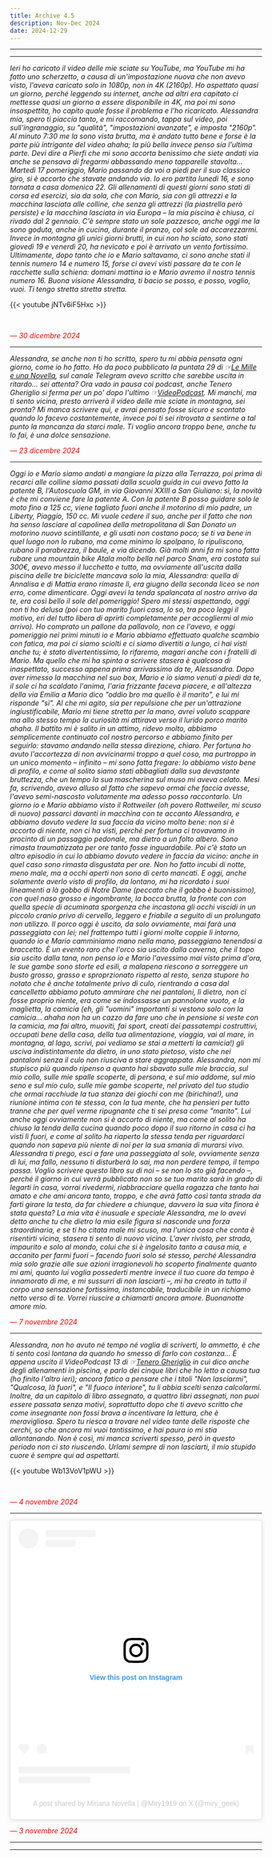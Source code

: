 ```yaml
---
title: Archive 4.5
description: Nov-Dec 2024
date: 2024-12-29
---
```


---
---

*Ieri ho caricato il video delle mie sciate su YouTube, ma YouTube mi ha fatto uno scherzetto, a causa di un'impostazione nuova che non avevo visto, l'aveva caricato solo in 1080p, non in 4K (2160p). Ho aspettato quasi un giorno, perché leggendo su internet, anche ad altri era capitato ci mettesse quasi un giorno a essere disponibile in 4K, ma poi mi sono insospettita, ho capito quale fosse il problema e l'ho ricaricato. Alessandra mia, spero ti piaccia tanto, e mi raccomando, tappa sul video, poi sull'ingranaggio, su "qualità", "impostazioni avanzate", e imposta "2160p". Al minuto 7:30 me la sono vista brutta, ma è andato tutto bene e forse è la parte più intrigante del video ahaha; la più bella invece penso sia l'ultima parte. Devi dire a Pierfi che mi sono accorta benissimo che siete andati via anche se pensava di fregarmi abbassando meno tapparelle stavolta... Martedì 17 pomeriggio, Mario passando da voi a piedi per il suo classico giro, si è accorto che stavate andando via. Io ero partita lunedì 16, e sono tornata a casa domenica 22. Gli allenamenti di questi giorni sono stati di corsa ed esercizi, sia da sola, che con Mario, sia con gli attrezzi e la macchina lasciata alle colline, che senza gli attrezzi (la piastrella però persiste) e la macchina lasciata in via Europa – la mia piscina è chiusa, ci rivado dal 2 gennaio. C'è sempre stato un sole pazzesco, anche oggi me la sono goduta, anche in cucina, durante il pranzo, col sole ad accarezzarmi. Invece in montagna gli unici giorni brutti, in cui non ho sciato, sono stati giovedì 19 e venerdì 20, ha nevicato e poi è arrivato un vento fortissimo. Ultimamente, dopo tanto che io e Mario saltavamo, ci sono anche stati il tennis numero 14 e numero 15, forse ci avevi visti passare da te con le racchette sulla schiena: domani mattina io e Mario avremo il nostro tennis numero 16. Buona visione Alessandra, ti bacio se posso, e posso, voglio, vuoi. Ti tengo stretta stretta stretta.*

{{< youtube  jNTv6iF5Hxc >}}

&nbsp;

<span style="color:red">*— 30 dicembre 2024*</span>

---

*Alessandra, se anche non ti ho scritto, spero tu mi abbia pensata ogni giorno, come io ho fatto. Ho da poco pubblicato la puntata 29 di ☞[Le Mille e una Novella](https://miry1919.github.io/hugosite/podcast/le-mille-e-una-novella-3/), sul canale Telegram avevo scritto che sarebbe uscita in ritardo... sei attenta? Ora vado in pausa coi podcast, anche Tenero Gheriglio si ferma per un po' dopo l'ultimo ☞[VideoPodcast](https://youtu.be/Wc7p3ivbUdg). Mi manchi, ma ti sento vicina, presto arriverà il video delle mie sciate in montagna, sei pronta? Mi manca scrivere qui, e avrai pensato fosse sicuro e scontato quando lo facevo costantemente, invece poi ti sei ritrovata a sentirne a tal punto la mancanza da starci male. Ti voglio ancora troppo bene, anche tu lo fai, è una dolce sensazione.*

<span style="color:red">*— 23 dicembre 2024*</span>

---

*Oggi io e Mario siamo andati a mangiare la pizza alla Terrazza, poi prima di recarci alle colline siamo passati dalla scuola guida in cui avevo fatto la patente B, l'Autoscuola GM, in via Giovanni XXIII a San Giuliano: sì, la novità è che mi conviene fare la patente A. Con la patente B posso guidare solo le moto fino a 125 cc, viene tagliato fuori anche il motorino di mio padre, un Liberty, Piaggio, 150 cc. Mi vuole cedere il suo, anche per il fatto che non ha senso lasciare al capolinea della metropolitana di San Donato un motorino nuovo scintillante, e gli usati non costano poco; se ti va bene in quel luogo non lo rubano, ma come minimo lo spolpano, lo ripuliscono, rubano il parabrezza, il baule, e via dicendo. Già molti anni fa mi sono fatta rubare una mountain bike Atala molto bella nel parco Snam, era costata sui 300€, avevo messo il lucchetto e tutto, ma ovviamente all'uscita dalla piscina delle tre biciclette mancava solo la mia, Alessandra: quella di Annalisa e di Mattia erano rimaste lì, era giugno della seconda liceo se non erro, come dimenticare. Oggi avevi la tenda spalancata al nostro arrivo da te, era così bello il sole del pomeriggio! Spero mi stessi aspettando, oggi non ti ho delusa (poi con tuo marito fuori casa, lo so, tra poco leggi il motivo, eri del tutto libera di aprirti completamente per accogliermi al mio arrivo). Ho comprato un pallone da pallavolo, non ce l'avevo, e oggi pomeriggio nei primi minuti io e Mario abbiamo effettuato qualche scambio con fatica, ma poi ci siamo sciolti e ci siamo divertiti a lungo, ci hai visti anche tu; è stato divertentissimo, lo rifaremo, magari anche con i fratelli di Mario. Ma quello che mi ha spinta a scrivere stasera è qualcosa di inaspettato, successo appena prima arrivassimo da te, Alessandra. Dopo aver rimesso la macchina nel suo box, Mario e io siamo venuti a piedi da te, il sole ci ha scaldato l'anima, l'aria frizzante faceva piacere, e all'altezza della via Emilia a Mario dico "oddio bro ma quello è il marito", e lui mi risponde "sì". Al che mi agito, sia per repulsione che per un'attrazione ingiustificabile, Mario mi tiene stretta per la mano, avrei voluto scappare ma allo stesso tempo la curiosità mi attirava verso il lurido porco marito ahaha. Il battito mi è salito in un attimo, ridevo molto, abbiamo semplicemente continuato col nostro percorso e abbiamo finito per seguirlo: stavamo andando nella stessa direzione, chiaro. Per fortuna ho avuto l'accortezza di non avvicinarmi troppo a quel coso, ma purtroppo in un unico momento – infinito – mi sono fatta fregare: lo abbiamo visto bene di profilo, e come al solito siamo stati abbagliati dalla sua devastante bruttezza, che un tempo la sua mascherina sul muso mi aveva celato. Mesi fa, scrivendo, avevo alluso al fatto che sapevo ormai che faccia avesse, l'avevo semi-nascosto volutamente ma adesso posso raccontarlo. Un giorno io e Mario abbiamo visto il Rottweiler (oh povero Rottweiler, mi scuso di nuovo) passarci davanti in macchina con te accanto Alessandra, e abbiamo dovuto vedere la sua faccia da vicino molto bene: non si è accorto di niente, non ci ha visti, perché per fortuna ci trovavamo in procinto di un passaggio pedonale, ma dietro a un folto albero. Sono rimasta traumatizzata per ore tanto fosse inguardabile. Poi c'è stato un altro episodio in cui lo abbiamo dovuto vedere in faccia da vicino: anche in quel caso sono rimasta disgustata per ore. Non ho fatto incubi di notte, meno male, ma a occhi aperti non sono di certo mancati. E oggi, anche solamente averlo visto di profilo, da lontano, mi ha ricordato i suoi lineamenti a là gobbo di Notre Dame (peccato che il gobbo è buonissimo), con quel naso grosso e ingombrante, la bocca brutta, la fronte con con quella specie di acuminata sporgenza che incastona gli occhi viscidi in un piccolo cranio privo di cervello, leggero e friabile a seguito di un prolungato non utilizzo. Il porco oggi è uscito, da solo ovviamente, mai farà una passeggiata con lei; nel frattempo tutti i giorni molte coppie lì intorno, quando io e Mario camminiamo mano nella mano, passeggiano tenendosi a braccetto. È un evento raro che l'orco sia uscito dalla caverna, che il topo sia uscito dalla tana, non penso io e Mario l'avessimo mai visto prima d'ora, le sue gambe sono storte ed esili, a malapena riescono a sorreggere un busto grosso, grasso e sproprzionato rispetto al resto, senza stupore ho notato che è anche totalmente privo di culo, rientrando a casa dal cancelletto abbiamo potuto ammirare che nei pantaloni, lì dietro, non ci fosse proprio niente, era come se indossasse un pannolone vuoto, e la maglietta, la camicia (eh, gli "uomini" importanti si vestono solo con la camicia... ahaha non ha un cazzo da fare uno che in pensione si veste con la camicia, ma fai altro, muoviti, fai sport, creati dei passatempi costruttivi, occupati bene della casa, della tua alimentazione, viaggia, vai al mare, in montagna, al lago, scrivi, poi vediamo se stai a metterti la camicia!) gli usciva indistintamente da dietro, in uno stato pietoso, visto che nei pantaloni senza il culo non riusciva a stare aggrappata. Alessandra, non mi stupisco più quando ripenso a quanto hai sbavato sulle mie braccia, sul mio collo, sulle mie spalle scoperte, di persona, e sul mio addome, sul mio seno e sul mio culo, sulle mie gambe scoperte, nel privato del tuo studio che ormai racchiude la tua stanza dei giochi con me (birichina!), una riunione intima con te stessa, con la tua mente, che ha pensieri per tutto tranne che per quel verme ripugnante che ti sei presa come "marito". Lui anche oggi ovviamente non si è accorto di niente, ma come al solito ha chiuso la tenda della cucina quando poco dopo il suo ritorno in casa ci ha visti lì fuori, e come al solito ha riaperto la stessa tenda per riguardarci quando non sapeva più niente di noi per la sua smania di murarsi vivo. Alessandra ti prego, esci a fare una passeggiata al sole, ovviamente senza di lui, ma fallo, nessuno ti disturberà lo sai, ma non perdere tempo, il tempo passa. Voglio scrivere questo libro su di noi – se non lo sto già facendo –, perché il giorno in cui verrà pubblicato non so se tuo marito sarà in grado di legarti in casa, vorrai rivedermi, riabbracciare quella ragazza che tanto hai amato e che ami ancora tanto, troppo, e che avrà fatto così tanta strada da farti girare la testa, da far chiedere a chiunque, davvero la sua vita finora è stata questa? La mia vita è inusuale e speciale Alessandra, me lo avevi detto anche tu che dietro la mia esile figura si nasconde una forza straordinaria, e se ti ho citata male mi scuso, ma l'unica cosa che conta è risentirti vicina, stasera ti sento di nuovo vicina. L'aver rivisto, per strada, impaurito e solo al mondo, colui che si è ingelosito tanto a causa mia, e accanito per farmi fuori – facendo fuori solo sé stesso, perché Alessandra mia solo grazie alle sue azioni irragionevoli ho scoperto finalmente quanto mi ami, quanto lui voglia possederti mentre invece il tuo cuore da tempo è innamorato di me, e mi sussurri di non lasciarti –, mi ha creato in tutto il corpo una sensazione fortissima, instancabile, traducibile in un richiamo netto verso di te. Vorrei riuscire a chiamarti ancora amore. Buonanotte amore mio.*

<span style="color:red">*— 7 novembre 2024*</span>

---

*Alessandra, non ho avuto né tempo né voglia di scriverti, lo ammetto, è che ti sento così lontana da quando ho smesso di farlo con costanza... È appena uscito il VideoPodcast 13 di ☞[Tenero Gheriglio](https://miry1919.github.io/hugosite/podcast/tenero-gheriglio-5/) in cui dico anche degli allenamenti in piscina, e parlo dei cinque libri che ho letto a causa tua (ho finito l'altro ieri); ancora fatico a pensare che i titoli "Non lasciarmi", "Qualcosa, là fuori", e "Il fuoco interiore", tu li abbia scelti senza calcolarmi. Inoltre, da un capitolo di libro assegnato, a quattro libri assegnati, non puoi essere passata senza motivi, soprattutto dopo che ti avevo scritto che come insegnante non fossi brava a incentivare la lettura, che è meravigliosa. Spero tu riesca a trovare nel video tante delle risposte che cerchi, so che ancora mi vuoi tantissimo, e hai paura io mi stia allontanando. Non è così, mi manca scriverti spesso, però in questo periodo non ci sto riuscendo. Urlami sempre di non lasciarti, il mio stupido cuore è sempre qui ad aspettarti.*

{{< youtube  Wb13VoV1pWU >}}
    
&nbsp;

<span style="color:red">*— 4 novembre 2024*</span>

---

<blockquote class="instagram-media" data-instgrm-captioned data-instgrm-permalink="https://www.instagram.com/p/DB6FjY-irDA/?utm_source=ig_embed&amp;utm_campaign=loading" data-instgrm-version="14" style=" background:#FFF; border:0; border-radius:3px; box-shadow:0 0 1px 0 rgba(0,0,0,0.5),0 1px 10px 0 rgba(0,0,0,0.15); margin: 1px; max-width:540px; min-width:326px; padding:0; width:99.375%; width:-webkit-calc(100% - 2px); width:calc(100% - 2px);"><div style="padding:16px;"> <a href="https://www.instagram.com/p/DB6FjY-irDA/?utm_source=ig_embed&amp;utm_campaign=loading" style=" background:#FFFFFF; line-height:0; padding:0 0; text-align:center; text-decoration:none; width:100%;" target="_blank"> <div style=" display: flex; flex-direction: row; align-items: center;"> <div style="background-color: #F4F4F4; border-radius: 50%; flex-grow: 0; height: 40px; margin-right: 14px; width: 40px;"></div> <div style="display: flex; flex-direction: column; flex-grow: 1; justify-content: center;"> <div style=" background-color: #F4F4F4; border-radius: 4px; flex-grow: 0; height: 14px; margin-bottom: 6px; width: 100px;"></div> <div style=" background-color: #F4F4F4; border-radius: 4px; flex-grow: 0; height: 14px; width: 60px;"></div></div></div><div style="padding: 19% 0;"></div> <div style="display:block; height:50px; margin:0 auto 12px; width:50px;"><svg width="50px" height="50px" viewBox="0 0 60 60" version="1.1" xmlns="https://www.w3.org/2000/svg" xmlns:xlink="https://www.w3.org/1999/xlink"><g stroke="none" stroke-width="1" fill="none" fill-rule="evenodd"><g transform="translate(-511.000000, -20.000000)" fill="#000000"><g><path d="M556.869,30.41 C554.814,30.41 553.148,32.076 553.148,34.131 C553.148,36.186 554.814,37.852 556.869,37.852 C558.924,37.852 560.59,36.186 560.59,34.131 C560.59,32.076 558.924,30.41 556.869,30.41 M541,60.657 C535.114,60.657 530.342,55.887 530.342,50 C530.342,44.114 535.114,39.342 541,39.342 C546.887,39.342 551.658,44.114 551.658,50 C551.658,55.887 546.887,60.657 541,60.657 M541,33.886 C532.1,33.886 524.886,41.1 524.886,50 C524.886,58.899 532.1,66.113 541,66.113 C549.9,66.113 557.115,58.899 557.115,50 C557.115,41.1 549.9,33.886 541,33.886 M565.378,62.101 C565.244,65.022 564.756,66.606 564.346,67.663 C563.803,69.06 563.154,70.057 562.106,71.106 C561.058,72.155 560.06,72.803 558.662,73.347 C557.607,73.757 556.021,74.244 553.102,74.378 C549.944,74.521 548.997,74.552 541,74.552 C533.003,74.552 532.056,74.521 528.898,74.378 C525.979,74.244 524.393,73.757 523.338,73.347 C521.94,72.803 520.942,72.155 519.894,71.106 C518.846,70.057 518.197,69.06 517.654,67.663 C517.244,66.606 516.755,65.022 516.623,62.101 C516.479,58.943 516.448,57.996 516.448,50 C516.448,42.003 516.479,41.056 516.623,37.899 C516.755,34.978 517.244,33.391 517.654,32.338 C518.197,30.938 518.846,29.942 519.894,28.894 C520.942,27.846 521.94,27.196 523.338,26.654 C524.393,26.244 525.979,25.756 528.898,25.623 C532.057,25.479 533.004,25.448 541,25.448 C548.997,25.448 549.943,25.479 553.102,25.623 C556.021,25.756 557.607,26.244 558.662,26.654 C560.06,27.196 561.058,27.846 562.106,28.894 C563.154,29.942 563.803,30.938 564.346,32.338 C564.756,33.391 565.244,34.978 565.378,37.899 C565.522,41.056 565.552,42.003 565.552,50 C565.552,57.996 565.522,58.943 565.378,62.101 M570.82,37.631 C570.674,34.438 570.167,32.258 569.425,30.349 C568.659,28.377 567.633,26.702 565.965,25.035 C564.297,23.368 562.623,22.342 560.652,21.575 C558.743,20.834 556.562,20.326 553.369,20.18 C550.169,20.033 549.148,20 541,20 C532.853,20 531.831,20.033 528.631,20.18 C525.438,20.326 523.257,20.834 521.349,21.575 C519.376,22.342 517.703,23.368 516.035,25.035 C514.368,26.702 513.342,28.377 512.574,30.349 C511.834,32.258 511.326,34.438 511.181,37.631 C511.035,40.831 511,41.851 511,50 C511,58.147 511.035,59.17 511.181,62.369 C511.326,65.562 511.834,67.743 512.574,69.651 C513.342,71.625 514.368,73.296 516.035,74.965 C517.703,76.634 519.376,77.658 521.349,78.425 C523.257,79.167 525.438,79.673 528.631,79.82 C531.831,79.965 532.853,80.001 541,80.001 C549.148,80.001 550.169,79.965 553.369,79.82 C556.562,79.673 558.743,79.167 560.652,78.425 C562.623,77.658 564.297,76.634 565.965,74.965 C567.633,73.296 568.659,71.625 569.425,69.651 C570.167,67.743 570.674,65.562 570.82,62.369 C570.966,59.17 571,58.147 571,50 C571,41.851 570.966,40.831 570.82,37.631"></path></g></g></g></svg></div><div style="padding-top: 8px;"> <div style=" color:#3897f0; font-family:Arial,sans-serif; font-size:14px; font-style:normal; font-weight:550; line-height:18px;">View this post on Instagram</div></div><div style="padding: 12.5% 0;"></div> <div style="display: flex; flex-direction: row; margin-bottom: 14px; align-items: center;"><div> <div style="background-color: #F4F4F4; border-radius: 50%; height: 12.5px; width: 12.5px; transform: translateX(0px) translateY(7px);"></div> <div style="background-color: #F4F4F4; height: 12.5px; transform: rotate(-45deg) translateX(3px) translateY(1px); width: 12.5px; flex-grow: 0; margin-right: 14px; margin-left: 2px;"></div> <div style="background-color: #F4F4F4; border-radius: 50%; height: 12.5px; width: 12.5px; transform: translateX(9px) translateY(-18px);"></div></div><div style="margin-left: 8px;"> <div style=" background-color: #F4F4F4; border-radius: 50%; flex-grow: 0; height: 20px; width: 20px;"></div> <div style=" width: 0; height: 0; border-top: 2px solid transparent; border-left: 6px solid #f4f4f4; border-bottom: 2px solid transparent; transform: translateX(16px) translateY(-4px) rotate(30deg)"></div></div><div style="margin-left: auto;"> <div style=" width: 0px; border-top: 8px solid #F4F4F4; border-right: 8px solid transparent; transform: translateY(16px);"></div> <div style=" background-color: #F4F4F4; flex-grow: 0; height: 12px; width: 16px; transform: translateY(-4px);"></div> <div style=" width: 0; height: 0; border-top: 8px solid #F4F4F4; border-left: 8px solid transparent; transform: translateY(-4px) translateX(8px);"></div></div></div> <div style="display: flex; flex-direction: column; flex-grow: 1; justify-content: center; margin-bottom: 24px;"> <div style=" background-color: #F4F4F4; border-radius: 4px; flex-grow: 0; height: 14px; margin-bottom: 6px; width: 224px;"></div> <div style=" background-color: #F4F4F4; border-radius: 4px; flex-grow: 0; height: 14px; width: 144px;"></div></div></a><p style=" color:#c9c8cd; font-family:Arial,sans-serif; font-size:14px; line-height:17px; margin-bottom:0; margin-top:8px; overflow:hidden; padding:8px 0 7px; text-align:center; text-overflow:ellipsis; white-space:nowrap;"><a href="https://www.instagram.com/p/DB6FjY-irDA/?utm_source=ig_embed&amp;utm_campaign=loading" style=" color:#c9c8cd; font-family:Arial,sans-serif; font-size:14px; font-style:normal; font-weight:normal; line-height:17px; text-decoration:none;" target="_blank">A post shared by Miriana Novella | @Miry1919 on X (@miry_geek)</a></p></div></blockquote>
<script async src="//www.instagram.com/embed.js"></script>

<span style="color:red">*— 3 novembre 2024*</span>

---
---
